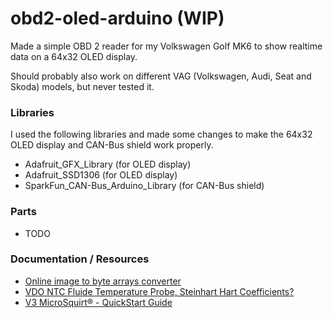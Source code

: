 # obd2-oled-arduino (WIP)
Made a simple OBD 2 reader for my Volkswagen Golf MK6 to show realtime data on a 64x32 OLED display.

Should probably also work on different VAG (Volkswagen, Audi, Seat and Skoda) models, but never tested it.

### Libraries
I used the following libraries and made some changes to make the 64x32 OLED display and CAN-Bus shield work properly.

- Adafruit_GFX_Library (for OLED display)
- Adafruit_SSD1306 (for OLED display)
- SparkFun_CAN-Bus_Arduino_Library (for CAN-Bus shield)

### Parts
- TODO

### Documentation / Resources

- [Online image to byte arrays converter](http://javl.github.io/image2cpp/)
- [VDO NTC Fluide Temperature Probe, Steinhart Hart Coefficients?](https://forum.arduino.cc/index.php?topic=211816.0)
- [V3 MicroSquirt® - QuickStart Guide](http://www.useasydocs.com/theory/ntc.htm)
